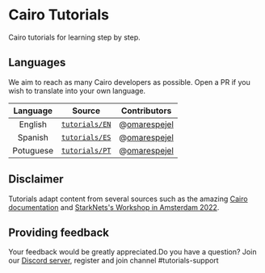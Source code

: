 # Cairo Tutorials

Cairo tutorials for learning step by step.

## Languages

We aim to reach as many Cairo developers as possible. Open a PR if you wish to translate into your own language.

|  Language |                                                     Source                                                     | Contributors                                    |
|:---------:|:--------------------------------------------------------------------------------------------------------------:|-------------------------------------------------|
|  English  |  [ `tutorials/EN` ](https://github.com/omarespejel/cairo-educational-toolkit/tree/main/tutorials/tutorials/EN) | @[omarespejel](https://github.com/omarespejel)  |
|  Spanish  | [ `tutorials/ES` ]( https://github.com/omarespejel/cairo-educational-toolkit/tree/main/tutorials/tutorials/ES) | @[omarespejel](https://github.com/omarespejel)  |
| Potuguese | [ `tutorials/PT` ]( https://github.com/omarespejel/cairo-educational-toolkit/tree/main/tutorials/tutorials/PT) | @[omarespejel](https://github.com/omarespejel)  |

## Disclaimer

​Tutorials adapt content from several sources such as the amazing [Cairo documentation](https://www.cairo-lang.org/docs/hello_cairo/intro.html) and [StarkNets's Workshop in Amsterdam 2022](https://www.youtube.com/watch?v=O2zntD0muZs&t=6061s).​


## Providing feedback

Your feedback would be greatly appreciated.Do you have a question? Join our [Discord server](https://discord.gg/B7PevJGCCw), register and join channel #tutorials-support

